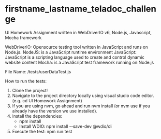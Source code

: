 # firstname_lastname_teladoc_challenge
UI Homework Assignment written in WebDriverIO v6, Node.js, Javascript, Mocha framework


WebDriverIO: Opensource testing tool written in JavaScript and runs on Node.js.
NodeJS: is a JavaScript runtime environment
JavaScript: JavaScript is a scripting language used to create and control dynamic website content
Mocha: is a JavaScript test framework running on Node.js

File Name: /tests/userDataTest.js

How to run the tests: 
1. Clone the project!
2. Navigate to the project directory locally using visual studio code editor. (e.g. cd UI Homework Assignment)
3. If you are using nvm, go ahead and run nvm install (or nvm use if you already have the version we use installed).
4. Install the dependencies: 
   - npm install
   - Install WDIO: npm install --save-dev @wdio/cli
5. Execute the test: npm run test

